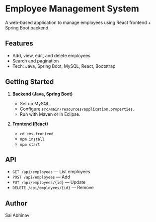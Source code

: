 # Employee Management System

A web-based application to manage employees using React frontend + Spring Boot backend.

## Features
- Add, view, edit, and delete employees
- Search and pagination
- Tech: Java, Spring Boot, MySQL, React, Bootstrap

## Getting Started

1. **Backend (Java, Spring Boot)**
    - Set up MySQL.
    - Configure `src/main/resources/application.properties`.
    - Run with Maven or in Eclipse.

2. **Frontend (React)**
    - `cd ems-frontend`
    - `npm install`
    - `npm start`

## API
- `GET /api/employees` — List employees
- `POST /api/employees` — Add
- `PUT /api/employees/{id}` — Update
- `DELETE /api/employees/{id}` — Remove

## Author

Sai Abhinav
